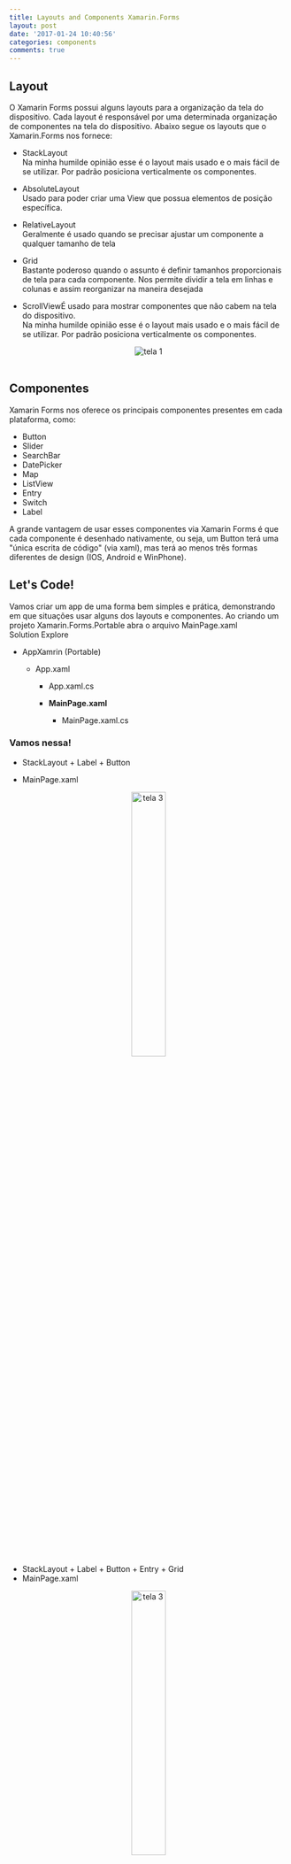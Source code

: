 ```yaml
---
title: Layouts and Components Xamarin.Forms
layout: post
date: '2017-01-24 10:40:56'
categories: components
comments: true
---
```


## Layout 
O Xamarin Forms possui alguns layouts para a organização da tela do dispositivo. Cada layout é responsável por uma determinada organização de componentes na tela do dispositivo. Abaixo segue os layouts que o Xamarin.Forms nos fornece:

- StackLayout <br/>
Na minha humilde opinião esse é o layout mais usado e o mais fácil de se utilizar. Por padrão posiciona verticalmente os componentes.

- AbsoluteLayout <br/>
Usado para poder criar uma View que possua elementos de posição específica.

- RelativeLayout <br/>
Geralmente é usado quando se precisar ajustar um componente a qualquer tamanho de tela

- Grid <br/>
Bastante poderoso quando o assunto é definir tamanhos proporcionais de tela para cada componente. Nos permite dividir a tela em linhas e colunas e assim reorganizar na maneira desejada

- ScrollViewÉ usado para mostrar componentes que não cabem na tela do dispositivo. <br/>
Na minha humilde opinião esse é o layout mais usado e o mais fácil de se utilizar. Por padrão posiciona verticalmente os componentes.

<center>
<img src="https://dl.dropboxusercontent.com/u/35899264/blog/img/Components/Layouts%2BComponentes/Layouts.png" alt="tela 1" >
</center>
<br/>

## Componentes 

Xamarin Forms nos oferece os principais componentes presentes em cada plataforma, como:

- Button 
- Slider 
- SearchBar 
- DatePicker 
- Map 
- ListView 
- Entry 
- Switch 
- Label

A grande vantagem de usar esses componentes via Xamarin Forms é que cada componente é desenhado nativamente, ou seja, um Button terá uma "única escrita de código" (via xaml), mas terá ao menos três formas diferentes de design (IOS, Android e WinPhone).

## Let's Code! 

Vamos criar um app de uma forma bem simples e prática, demonstrando em que situações usar alguns dos layouts e componentes. Ao criando um projeto Xamarin.Forms.Portable abra o arquivo MainPage.xaml 
<br/> 
Solution Explore
<ul>
	<li>AppXamrin (Portable)</li>
		<ul>
			<li>App.xaml</li>
			<ul>
					<li>App.xaml.cs</li>
			</ul>
				<ul>
					<li><b>MainPage.xaml</b></li>
					<ul>
						<li>MainPage.xaml.cs</li>
					</ul>
			</ul>
	</ul>
</ul>

### Vamos nessa!

- StackLayout + Label + Button

* MainPage.xaml
<script src="https://gist.github.com/jonathanbraga/ee38eeb7acf509321e84d5cfa5d16b83.js"></script>

<center>
<img src="https://dl.dropboxusercontent.com/u/35899264/blog/img/Components/Layouts%2BComponentes/tela3.png" alt="tela 3" style="width:35%">
</center>
<br/>

- StackLayout + Label + Button + Entry + Grid
- MainPage.xaml
<script src="https://gist.github.com/jonathanbraga/be14d991e275b778bba55aa9e42a57c3.js"></script>

<center>
<img src="https://dl.dropboxusercontent.com/u/35899264/blog/img/Components/Layouts%2BComponentes/tela1.png" alt="tela 3" style="width:35%">
</center>
<br/>

Para cada componente temos algumas propriedades, no segundo exemplo podemos ver isso de uma forma mais clara, como por exemplo:

- Padding <br/>
É a definição de margem do layout, podemos inserir um valor único que irá servir para left, top, right, and bottom ou então difinir o valor de cada um (na respectiva ordem).
- ColumnDefinition <br/>
Será a maneira com que iremos configurar a divisão de nossa tela (nesse caso em colunas). Podemos usar tanto o "*" (o que resta da tela) como o "Auto" (o que o componente precisa).
- HorizontalTextAlignment <br/>
É a organização horizontal do texto.

## Hasta la vista baby!
Espero que tenham gostado desse post, espero que possamos aprender juntos nessa jornada!

**Forte Abraço!**